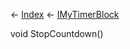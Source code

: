 ← [Index](Api-Index) ← [IMyTimerBlock](SpaceEngineers.Game.ModAPI.Ingame.IMyTimerBlock)

void StopCountdown()